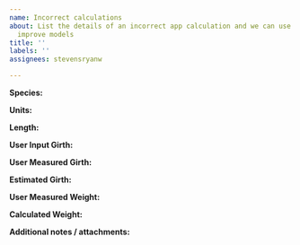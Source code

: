 ```yaml
---
name: Incorrect calculations
about: List the details of an incorrect app calculation and we can use the data to
  improve models
title: ''
labels: ''
assignees: stevensryanw

---
```


**Species:**

**Units:**

**Length:**

**User Input Girth:**

**User Measured Girth:**

**Estimated Girth:**

**User Measured Weight:**

**Calculated Weight:**

**Additional notes / attachments:**


